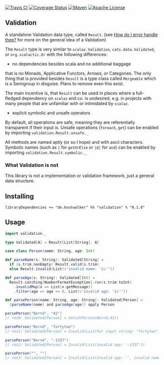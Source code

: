 [![Travis CI](https://img.shields.io/travis/knutwalker/validation/master.svg)](https://travis-ci.org/knutwalker/validation)
[![Coverage Status](https://img.shields.io/coveralls/knutwalker/validation/master.svg)](https://coveralls.io/r/knutwalker/validation)
[![Maven](https://img.shields.io/maven-central/v/de.knutwalker/validation_2.11.svg)](http://search.maven.org/#search|ga|1|g%3A%22de.knutwalker%22%20AND%20a%3A%22validation_2.11%22)
[![Apache License](https://img.shields.io/badge/license-APACHE_2-green.svg)](https://www.apache.org/licenses/LICENSE-2.0)

## Validation

A standalone Validation data type, called `Result`. (see [How do I error handle thee?](http://typelevel.org/blog/2014/02/21/error-handling.html) for more on the general idea of a Validation)

The `Result` type is very similar to `scalaz.Validation`, `cats.data.Validated`, or `org.scalactic.Or` with the following differences:

- no dependencies besides scala and no additional baggage

that is no Monads, Applicative Functors, Arrows, or Categories.
The only thing that is provided besides `Result` is a type class called `Mergeable`
which is a Semigroup in disguise. Plans to remove even this exist.

The main incentive is, that `Result` can be used in places where a full-fledged
dependency on `scalaz` and co. is undesired, e.g. in projects with many people
that are unfamiliar with or intimidated by `scalaz`.

- explicit symbolic and unsafe operators

By default, all operations are safe, meaning they are referentially transparent if their input is.
Unsafe operations (`foreach`, `get`) can be enabled by
importing `validation.Result.unsafe._`

All methods are named aptly (or so I hope) and with ascii characters.
Symbolic names (such as `|` for `getOrElse` or `|@|` for `and`) can be enabled by
importing `validation.Result.symbolic._`


### What Validation is not

This library is not a implementation or validation framework, just
a general data structure.


## Installing

```
libraryDependencies += "de.knutwalker" %% "validation" % "0.1.0"
```


## Usage

```scala
import validation._

type Validated[A] = Result[List[String], A]

case class Person(name: String, age: Int)

def parseName(s: String): Validated[String] =
  if (s.trim.nonEmpty) Result.valid(s.trim)
  else Result.invalid(List(s"invalid name: '$s'"))

def parseAge(s: String): Validated[Int] =
  Result.catching[NumberFormatException].run(s.trim.toInt)
    .invalidMap(x => List(x.getMessage))
    .filter(age => age >= 0, List(s"invalid age: '$s'"))

def parsePerson(name: String, age: String): Validated[Person] = 
  (parseName(name) and parseAge(age)) apply Person

parsePerson("Bernd", "42")
// res0: Validated[Person] = Valid(Person(Bernd,42))

parsePerson("Bernd", "fortytwo")
// res1: Validated[Person] = Invalid(List(For input string: "fortytwo"))

parsePerson("Bernd", "-1337")
// res2: Validated[Person] = Invalid(List(invalid age: '-1337'))

parsePerson("", "")
// res3: Validated[Person] = Invalid(List(invalid age: '', invalid name: ''))
```
